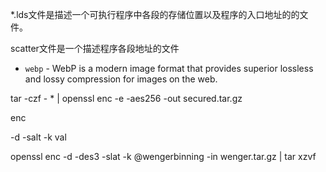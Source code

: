 

*.lds文件是描述一个可执行程序中各段的存储位置以及程序的入口地址的的文件。

scatter文件是一个描述程序各段地址的文件









* `webp` - WebP is a modern image format that provides superior lossless and lossy compression for images on the web.




tar -czf - * | openssl enc -e -aes256 -out secured.tar.gz



enc

-d
-salt
-k val



openssl enc -d -des3 -slat -k @wengerbinning -in wenger.tar.gz | tar xzvf